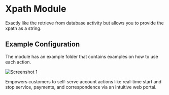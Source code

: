 # Xpath Module

Exactly like the retrieve from database activity but allows you to provide the xpath as a string. 



## Example Configuration


The module has an example folder that contains examples on how to use each action. 


![Screenshot 1](https://github.com/austinmcnicholas/Xpath-Module/blob/main/assets.png/xpathImage1.PNG)

Empowers customers to self-serve account actions like real-time start and stop service, payments, and correspondence via an intuitive web portal.
